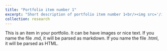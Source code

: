 ```yaml
---
title: "Portfolio item number 1"
excerpt: "Short description of portfolio item number 1<br/><img src='/images/500x300.png'>"
collection: research
---
```


This is an item in your portfolio. It can be have images or nice text. If you name the file .md, it will be parsed as markdown. If you name the file .html, it will be parsed as HTML. 
